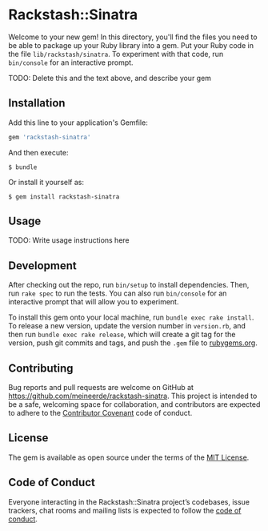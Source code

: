 # Rackstash::Sinatra

Welcome to your new gem! In this directory, you'll find the files you need to be able to package up your Ruby library into a gem. Put your Ruby code in the file `lib/rackstash/sinatra`. To experiment with that code, run `bin/console` for an interactive prompt.

TODO: Delete this and the text above, and describe your gem

## Installation

Add this line to your application's Gemfile:

```ruby
gem 'rackstash-sinatra'
```

And then execute:

    $ bundle

Or install it yourself as:

    $ gem install rackstash-sinatra

## Usage

TODO: Write usage instructions here

## Development

After checking out the repo, run `bin/setup` to install dependencies. Then, run `rake spec` to run the tests. You can also run `bin/console` for an interactive prompt that will allow you to experiment.

To install this gem onto your local machine, run `bundle exec rake install`. To release a new version, update the version number in `version.rb`, and then run `bundle exec rake release`, which will create a git tag for the version, push git commits and tags, and push the `.gem` file to [rubygems.org](https://rubygems.org).

## Contributing

Bug reports and pull requests are welcome on GitHub at https://github.com/meineerde/rackstash-sinatra. This project is intended to be a safe, welcoming space for collaboration, and contributors are expected to adhere to the [Contributor Covenant](http://contributor-covenant.org) code of conduct.

## License

The gem is available as open source under the terms of the [MIT License](http://opensource.org/licenses/MIT).

## Code of Conduct

Everyone interacting in the Rackstash::Sinatra project’s codebases, issue trackers, chat rooms and mailing lists is expected to follow the [code of conduct](https://github.com/meineerde/rackstash-sinatra/blob/master/CODE_OF_CONDUCT.md).
